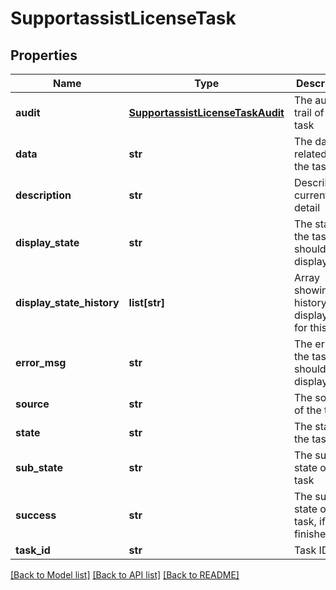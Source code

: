 # SupportassistLicenseTask

## Properties
Name | Type | Description | Notes
------------ | ------------- | ------------- | -------------
**audit** | [**SupportassistLicenseTaskAudit**](SupportassistLicenseTaskAudit.md) | The audit trail of the task | [optional] 
**data** | **str** | The data related to the task | [optional] 
**description** | **str** | Describe current state detail | [default to 'null']
**display_state** | **str** | The state of the task should be displayed | 
**display_state_history** | **list[str]** | Array showing the history of display_state for this task | 
**error_msg** | **str** | The error of the task should be displayed | [default to 'null']
**source** | **str** | The source of the task | [optional] 
**state** | **str** | The state of the task | [optional] 
**sub_state** | **str** | The sub-state of the task | [optional] 
**success** | **str** | The success state of the task, if finished | [optional] 
**task_id** | **str** | Task ID | [optional] 

[[Back to Model list]](../README.md#documentation-for-models) [[Back to API list]](../README.md#documentation-for-api-endpoints) [[Back to README]](../README.md)


